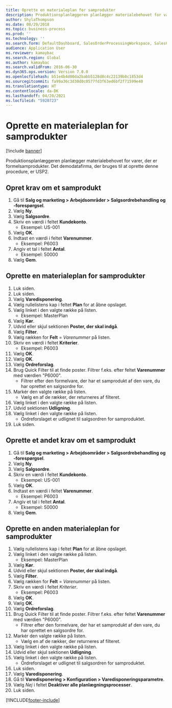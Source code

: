 ```yaml
---
title: Oprette en materialeplan for samprodukter
description: Produktionsplanlæggeren planlægger materialebehovet for varer, der er formelsamprodukter.
author: ShylaThompson
ms.date: 08/29/2018
ms.topic: business-process
ms.prod: ''
ms.technology: ''
ms.search.form: DefaultDashboard, SalesOrderProcessingWorkspace, SalesCreateOrder, SalesTable, ReqCreatePlanWorkspace, ReqTransPlanCard, SysQueryForm, ReqTransPo
audience: Application User
ms.reviewer: kamaybac
ms.search.region: Global
ms.author: kamaybac
ms.search.validFrom: 2016-06-30
ms.dyn365.ops.version: Version 7.0.0
ms.openlocfilehash: b51e4b4d00da2babb5128d8c4c22139b0c1853d4
ms.sourcegitcommit: fa99a36c3d30d0c0577fd3f63ed6bf2f71599e40
ms.translationtype: HT
ms.contentlocale: da-DK
ms.lasthandoff: 04/20/2021
ms.locfileid: "5920723"
---
```

# <a name="create-a-material-plan-for-co-products"></a>Oprette en materialeplan for samprodukter

[!include [banner](../../includes/banner.md)]

Produktionsplanlæggeren planlægger materialebehovet for varer, der er formelsamprodukter. Det demodatafirma, der bruges til at oprette denne procedure, er USP2.

## <a name="create-requirement-for-a-co-product"></a>Opret krav om et samprodukt

1. Gå til **Salg og marketing \> Arbejdsområder \> Salgsordrebehandling og -forespørgsel**.
1. Vælg **Ny**.
1. Vælg **Salgsordre**.
1. Skriv en værdi i feltet **Kundekonto**.
    * Eksempel: US-001  
1. Vælg **OK**.
1. Indtast en værdi i feltet **Varenummer**.
    * Eksempel: P6003  
1. Angiv et tal i feltet **Antal**.
    * Eksempel: 50000  
1. Vælg **Gem**.

## <a name="create-a-material-plan-for-co-products"></a>Oprette en materialeplan for samprodukter

1. Luk siden.
1. Luk siden.
1. Vælg **Varedisponering**.
1. Vælg rullelistens kap i feltet **Plan** for at åbne opslaget.
1. Vælg linket i den valgte række på listen.
    * Eksempel: MasterPlan  
1. Vælg **Kør**.
1. Udvid eller skjul sektionen **Poster, der skal indgå**.
1. Vælg **Filter**.
1. Vælg rækken for **Felt** = *Varenummer* på listen.
1. Skriv en værdi i feltet **Kriterier**.
    * Eksempel: P6003  
1. Vælg **OK**.
1. Vælg **OK**.
1. Vælg **Ordreforslag**.
1. Brug Quick Filter til at finde poster. Filtrer f.eks. efter feltet **Varenummer** med værdien "P6000".
    * Filtrer efter den formelvare, der har et samprodukt af den vare, du har oprettet en salgsordre for.  
1. Markér den valgte række på listen.
    * Vælg en af de rækker, der returneres af filteret.  
1. Vælg linket i den valgte række på listen.
1. Udvid sektionen **Udligning**.
1. Vælg linket i den valgte række på listen.
    * Ordreforslaget er udlignet til salgsordren for samproduktet.  
1. Luk siden.

## <a name="create-a-second-requirement-for-a-co-product"></a>Oprette et andet krav om et samprodukt

1. Gå til **Salg og marketing \> Arbejdsområder \> Salgsordrebehandling og -forespørgsel**.
1. Vælg **Ny**.
1. Vælg **Salgsordre**.
1. Skriv en værdi i feltet **Kundekonto**.
    * Eksempel: US-001  
1. Vælg **OK**.
1. Indtast en værdi i feltet **Varenummer**.
    * Eksempel: P6003  
1. Angiv et tal i feltet **Antal**.
    * Eksempel: 50000  
1. Vælg **Gem**.

## <a name="create-a-second-material-plan-for-co-products"></a>Oprette en anden materialeplan for samprodukter

1. Vælg rullelistens kap i feltet **Plan** for at åbne opslaget.
2. Vælg linket i den valgte række på listen.
    * Eksempel: MasterPlan  
3. Vælg **Kør**.
4. Udvid eller skjul sektionen **Poster, der skal indgå**.
5. Vælg **Filter**.
6. Vælg rækken for **Felt** = *Varenummer* på listen.
7. Skriv en værdi i feltet *Kriterier*.
    * Eksempel: P6003  
8. Vælg **OK**.
9. Vælg **OK**.
10. Vælg **Ordreforslag**.
11. Brug Quick Filter til at finde poster. Filtrer f.eks. efter feltet **Varenummer** med værdien "P6000".
    * Filtrer efter den formelvare, der har et samprodukt af den vare, du har oprettet en salgsordre for.  
12. Markér den valgte række på listen.
    * Vælg en af de rækker, der returneres af filteret.  
13. Vælg linket i den valgte række på listen.
14. Udvid eller skjul sektionen **Udligning**.
15. Vælg linket i den valgte række på listen.
    * Ordreforslaget er udlignet til salgsordren for samproduktet.  
16. Luk siden.
17. Vælg **Varedisponering**.
18. Gå til **Varedisponering \> Konfiguration \> Varedisponeringsparametre**.
19. Vælg *Nej* i feltet **Deaktiver alle planlægningsprocesser**.
20. Luk siden.


[!INCLUDE[footer-include](../../../includes/footer-banner.md)]